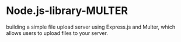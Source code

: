 # Node.js-library-MULTER
building a simple file upload server using Express.js and Multer, which allows users to upload files to your server.

